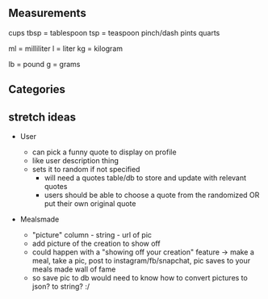 ## Measurements

cups
tbsp = tablespoon
tsp = teaspoon 
pinch/dash
pints
quarts

ml =  milliliter
l  =  liter
kg = kilogram

lb = pound
g  = grams

## Categories

## stretch ideas

* User
  * can pick a funny quote to display on profile
  * like user description thing
  * sets it to random if not specified
    * will need a quotes table/db to store and update with relevant quotes
    * users should be able to choose a quote from the randomized OR put their own original quote

* Mealsmade
  * "picture" column - string - url of pic
  * add picture of the creation to show off
  * could happen with a "showing off your creation" feature -> make a meal, take a pic, post to instagram/fb/snapchat, pic saves to your meals made wall of fame
  * so save pic to db would need to know how to convert pictures to json? to string? :/



